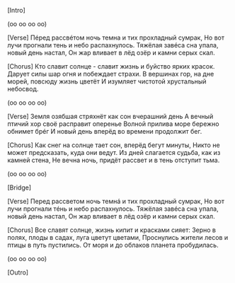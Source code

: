 [Intro]

(оо оо оо оо)

[Verse]
Пéред рассвéтом ночь темна и тих прохладный сумрак,
Но вот лучи прогнали тень и небо распахнулось.
Тяжёлая завéса сна упала, новый день настал,
Он жар вливает в лёд озёр и камни серых скал.

[Chorus]
Кто славит солнце - славит жизнь и буйство ярких красок.
Дарует силы шар огня и побеждает страхи.
В вершинах гор, на дне морей, повсюду жизнь цветёт
И изумляет чистотой хрустальный небосвод.

(оо оо оо оо)

[Verse]
Земля озябшая стряхнёт как сон вчерашний день
А вечный птичий хор своё расправит оперенье
Волной прилива море бережно обнимет брéг
И новый день вперёд во времени продолжит бег.

[Chorus]
Как снег на солнце тает сон, вперёд бегут минуты,
Никто не может предсказать, куда они ведут.
Из дней слагается судьба, как из камней стена,
Не вечна ночь, придёт рассвет и в тень отступит тьма.

(оо оо оо оо)

[Bridge]

[Verse]
Перед рассветом ночь темнá и тих прохладный сумрак,
Но вот лучи прогнали тéнь и небо распахнулось.
Тяжёлая завéса сна упала, новый день настал,
Он жар вливает в лёд озёр и камни серых скал.

[Chorus]
Все славят солнце, жизнь кипит и красками сияет:
Зерно в полях, плоды в садах, луга цветут цветами,
Проснулись жители лесов и птицы в путь пустились.
От моря и до облаков планета пробудилась.

(оо оо оо оо)

[Outro]
